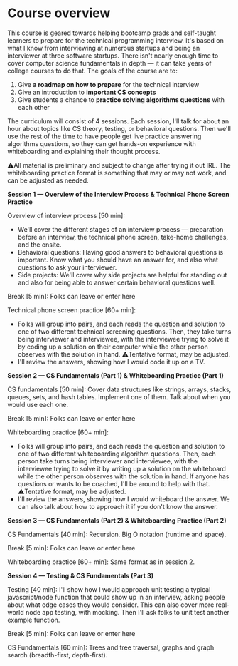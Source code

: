 # Course overview

This course is geared towards helping bootcamp grads and self-taught learners to prepare for the technical programming interview. It's based on what I know from interviewing at numerous startups and being an interviewer at three software startups. There isn't nearly enough time to cover computer science fundamentals in depth — it can take years of college courses to do that. The goals of the course are to:

1. Give **a roadmap on how to prepare** for the technical interview
2. Give an introduction to **important CS concepts**
3. Give students a chance to **practice solving algorithms questions** with each other

The curriculum will consist of 4 sessions. Each session, I'll talk for about an hour about topics like CS theory, testing, or behavioral questions. Then we'll use the rest of the time to have people get live practice answering algorithms questions, so they can get hands-on experience with whiteboarding and explaining their thought process.

⚠️All material is preliminary and subject to change after trying it out IRL. The whiteboarding practice format is something that may or may not work, and can be adjusted as needed.

**Session 1 — Overview of the Interview Process & Technical Phone Screen Practice**

Overview of interview process [50 min]: 

- We'll cover the different stages of an interview process  — preparation before an interview, the technical phone screen, take-home challenges, and the onsite.
- Behavioral questions: Having good answers to behavioral questions is important. Know what you should have an answer for, and also what questions to ask your interviewer.
- Side projects: We'll cover why side projects are helpful for standing out and also for being able to answer certain behavioral questions well.

Break [5 min]: Folks can leave or enter here

Technical phone screen practice [60+ min]:

- Folks will group into pairs, and each reads the question and solution to one of two different technical screening questions. Then, they take turns being interviewer and interviewee, with the interviewee trying to solve it by coding up a solution on their computer while the other person observes with the solution in hand.
⚠️Tentative format, may be adjusted.
- I'll review the answers, showing how I would code it up on a TV.

**Session 2 — CS Fundamentals (Part 1) & Whiteboarding Practice (Part 1)**

CS fundamentals [50 min]: Cover data structures like strings, arrays, stacks, queues, sets, and hash tables. Implement one of them. Talk about when you would use each one.

Break [5 min]: Folks can leave or enter here

Whiteboarding practice [60+ min]:

- Folks will group into pairs, and each reads the question and solution to one of two different whiteboarding algorithm questions. Then, each person take turns being interviewer and interviewee, with the interviewee trying to solve it by writing up a solution on the whiteboard while the other person observes with the solution in hand. If anyone has questions or wants to be coached, I'll be around to help with that.
⚠️Tentative format, may be adjusted.
- I'll review the answers, showing how I would whiteboard the answer. We can also talk about how to approach it if you don't know the answer.

**Session 3 — CS Fundamentals (Part 2) & Whiteboarding Practice (Part 2)**

CS Fundamentals [40 min]: Recursion. Big O notation (runtime and space).

Break [5 min]: Folks can leave or enter here

Whiteboarding practice [60+ min]: Same format as in session 2.

**Session 4 — Testing & CS Fundamentals (Part 3)**

Testing [40 min]: I'll show how I would approach unit testing a typical javascript/node function that could show up in an interview, asking people about what edge cases they would consider. This can also cover more real-world node app testing, with mocking. Then I'll ask folks to unit test another example function.

Break [5 min]: Folks can leave or enter here

CS Fundamentals [60 min]: Trees and tree traversal, graphs and graph search (breadth-first, depth-first).